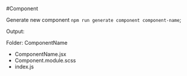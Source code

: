 #Component

Generate new component `npm run generate component component-name`;

Output:

Folder: ComponentName

- ComponentName.jsx
- Component.module.scss
- index.js

